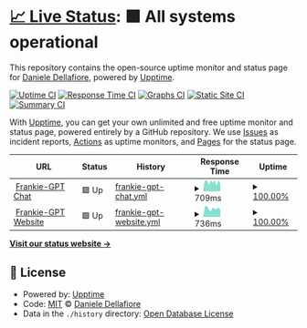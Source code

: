 # [📈 Live Status](https://ildella.github.io/frankie-gpt): <!--live status--> **🟩 All systems operational**

This repository contains the open-source uptime monitor and status page for [Daniele Dellafiore](https://ildella.net), powered by [Upptime](https://github.com/upptime/upptime).

[![Uptime CI](https://github.com/ildella/frankie-gpt/workflows/Uptime%20CI/badge.svg)](https://github.com/ildella/frankie-gpt/actions?query=workflow%3A%22Uptime+CI%22)
[![Response Time CI](https://github.com/ildella/frankie-gpt/workflows/Response%20Time%20CI/badge.svg)](https://github.com/ildella/frankie-gpt/actions?query=workflow%3A%22Response+Time+CI%22)
[![Graphs CI](https://github.com/ildella/frankie-gpt/workflows/Graphs%20CI/badge.svg)](https://github.com/ildella/frankie-gpt/actions?query=workflow%3A%22Graphs+CI%22)
[![Static Site CI](https://github.com/ildella/frankie-gpt/workflows/Static%20Site%20CI/badge.svg)](https://github.com/ildella/frankie-gpt/actions?query=workflow%3A%22Static+Site+CI%22)
[![Summary CI](https://github.com/ildella/frankie-gpt/workflows/Summary%20CI/badge.svg)](https://github.com/ildella/frankie-gpt/actions?query=workflow%3A%22Summary+CI%22)

With [Upptime](https://upptime.js.org), you can get your own unlimited and free uptime monitor and status page, powered entirely by a GitHub repository. We use [Issues](https://github.com/ildella/frankie-gpt/issues) as incident reports, [Actions](https://github.com/ildella/frankie-gpt/actions) as uptime monitors, and [Pages](https://ildella.github.io/frankie-gpt) for the status page.

<!--start: status pages-->
<!-- This summary is generated by Upptime (https://github.com/upptime/upptime) -->
<!-- Do not edit this manually, your changes will be overwritten -->
<!-- prettier-ignore -->
| URL | Status | History | Response Time | Uptime |
| --- | ------ | ------- | ------------- | ------ |
| <img alt="" src="https://icons.duckduckgo.com/ip3/chat.frankie-gpt.com.ico" height="13"> [Frankie-GPT Chat](https://chat.frankie-gpt.com) | 🟩 Up | [frankie-gpt-chat.yml](https://github.com/ildella/frankie-gpt/commits/HEAD/history/frankie-gpt-chat.yml) | <details><summary><img alt="Response time graph" src="./graphs/frankie-gpt-chat/response-time-week.png" height="20"> 709ms</summary><br><a href="https://ildella.github.io/frankie-gpt/history/frankie-gpt-chat"><img alt="Response time 681" src="https://img.shields.io/endpoint?url=https%3A%2F%2Fraw.githubusercontent.com%2Fildella%2Ffrankie-gpt%2FHEAD%2Fapi%2Ffrankie-gpt-chat%2Fresponse-time.json"></a><br><a href="https://ildella.github.io/frankie-gpt/history/frankie-gpt-chat"><img alt="24-hour response time 617" src="https://img.shields.io/endpoint?url=https%3A%2F%2Fraw.githubusercontent.com%2Fildella%2Ffrankie-gpt%2FHEAD%2Fapi%2Ffrankie-gpt-chat%2Fresponse-time-day.json"></a><br><a href="https://ildella.github.io/frankie-gpt/history/frankie-gpt-chat"><img alt="7-day response time 709" src="https://img.shields.io/endpoint?url=https%3A%2F%2Fraw.githubusercontent.com%2Fildella%2Ffrankie-gpt%2FHEAD%2Fapi%2Ffrankie-gpt-chat%2Fresponse-time-week.json"></a><br><a href="https://ildella.github.io/frankie-gpt/history/frankie-gpt-chat"><img alt="30-day response time 709" src="https://img.shields.io/endpoint?url=https%3A%2F%2Fraw.githubusercontent.com%2Fildella%2Ffrankie-gpt%2FHEAD%2Fapi%2Ffrankie-gpt-chat%2Fresponse-time-month.json"></a><br><a href="https://ildella.github.io/frankie-gpt/history/frankie-gpt-chat"><img alt="1-year response time 681" src="https://img.shields.io/endpoint?url=https%3A%2F%2Fraw.githubusercontent.com%2Fildella%2Ffrankie-gpt%2FHEAD%2Fapi%2Ffrankie-gpt-chat%2Fresponse-time-year.json"></a></details> | <details><summary><a href="https://ildella.github.io/frankie-gpt/history/frankie-gpt-chat">100.00%</a></summary><a href="https://ildella.github.io/frankie-gpt/history/frankie-gpt-chat"><img alt="All-time uptime 99.98%" src="https://img.shields.io/endpoint?url=https%3A%2F%2Fraw.githubusercontent.com%2Fildella%2Ffrankie-gpt%2FHEAD%2Fapi%2Ffrankie-gpt-chat%2Fuptime.json"></a><br><a href="https://ildella.github.io/frankie-gpt/history/frankie-gpt-chat"><img alt="24-hour uptime 100.00%" src="https://img.shields.io/endpoint?url=https%3A%2F%2Fraw.githubusercontent.com%2Fildella%2Ffrankie-gpt%2FHEAD%2Fapi%2Ffrankie-gpt-chat%2Fuptime-day.json"></a><br><a href="https://ildella.github.io/frankie-gpt/history/frankie-gpt-chat"><img alt="7-day uptime 100.00%" src="https://img.shields.io/endpoint?url=https%3A%2F%2Fraw.githubusercontent.com%2Fildella%2Ffrankie-gpt%2FHEAD%2Fapi%2Ffrankie-gpt-chat%2Fuptime-week.json"></a><br><a href="https://ildella.github.io/frankie-gpt/history/frankie-gpt-chat"><img alt="30-day uptime 100.00%" src="https://img.shields.io/endpoint?url=https%3A%2F%2Fraw.githubusercontent.com%2Fildella%2Ffrankie-gpt%2FHEAD%2Fapi%2Ffrankie-gpt-chat%2Fuptime-month.json"></a><br><a href="https://ildella.github.io/frankie-gpt/history/frankie-gpt-chat"><img alt="1-year uptime 99.98%" src="https://img.shields.io/endpoint?url=https%3A%2F%2Fraw.githubusercontent.com%2Fildella%2Ffrankie-gpt%2FHEAD%2Fapi%2Ffrankie-gpt-chat%2Fuptime-year.json"></a></details>
| <img alt="" src="https://icons.duckduckgo.com/ip3/frankie-gpt.com.ico" height="13"> [Frankie-GPT Website](https://frankie-gpt.com) | 🟩 Up | [frankie-gpt-website.yml](https://github.com/ildella/frankie-gpt/commits/HEAD/history/frankie-gpt-website.yml) | <details><summary><img alt="Response time graph" src="./graphs/frankie-gpt-website/response-time-week.png" height="20"> 736ms</summary><br><a href="https://ildella.github.io/frankie-gpt/history/frankie-gpt-website"><img alt="Response time 590" src="https://img.shields.io/endpoint?url=https%3A%2F%2Fraw.githubusercontent.com%2Fildella%2Ffrankie-gpt%2FHEAD%2Fapi%2Ffrankie-gpt-website%2Fresponse-time.json"></a><br><a href="https://ildella.github.io/frankie-gpt/history/frankie-gpt-website"><img alt="24-hour response time 658" src="https://img.shields.io/endpoint?url=https%3A%2F%2Fraw.githubusercontent.com%2Fildella%2Ffrankie-gpt%2FHEAD%2Fapi%2Ffrankie-gpt-website%2Fresponse-time-day.json"></a><br><a href="https://ildella.github.io/frankie-gpt/history/frankie-gpt-website"><img alt="7-day response time 736" src="https://img.shields.io/endpoint?url=https%3A%2F%2Fraw.githubusercontent.com%2Fildella%2Ffrankie-gpt%2FHEAD%2Fapi%2Ffrankie-gpt-website%2Fresponse-time-week.json"></a><br><a href="https://ildella.github.io/frankie-gpt/history/frankie-gpt-website"><img alt="30-day response time 740" src="https://img.shields.io/endpoint?url=https%3A%2F%2Fraw.githubusercontent.com%2Fildella%2Ffrankie-gpt%2FHEAD%2Fapi%2Ffrankie-gpt-website%2Fresponse-time-month.json"></a><br><a href="https://ildella.github.io/frankie-gpt/history/frankie-gpt-website"><img alt="1-year response time 590" src="https://img.shields.io/endpoint?url=https%3A%2F%2Fraw.githubusercontent.com%2Fildella%2Ffrankie-gpt%2FHEAD%2Fapi%2Ffrankie-gpt-website%2Fresponse-time-year.json"></a></details> | <details><summary><a href="https://ildella.github.io/frankie-gpt/history/frankie-gpt-website">100.00%</a></summary><a href="https://ildella.github.io/frankie-gpt/history/frankie-gpt-website"><img alt="All-time uptime 99.98%" src="https://img.shields.io/endpoint?url=https%3A%2F%2Fraw.githubusercontent.com%2Fildella%2Ffrankie-gpt%2FHEAD%2Fapi%2Ffrankie-gpt-website%2Fuptime.json"></a><br><a href="https://ildella.github.io/frankie-gpt/history/frankie-gpt-website"><img alt="24-hour uptime 100.00%" src="https://img.shields.io/endpoint?url=https%3A%2F%2Fraw.githubusercontent.com%2Fildella%2Ffrankie-gpt%2FHEAD%2Fapi%2Ffrankie-gpt-website%2Fuptime-day.json"></a><br><a href="https://ildella.github.io/frankie-gpt/history/frankie-gpt-website"><img alt="7-day uptime 100.00%" src="https://img.shields.io/endpoint?url=https%3A%2F%2Fraw.githubusercontent.com%2Fildella%2Ffrankie-gpt%2FHEAD%2Fapi%2Ffrankie-gpt-website%2Fuptime-week.json"></a><br><a href="https://ildella.github.io/frankie-gpt/history/frankie-gpt-website"><img alt="30-day uptime 100.00%" src="https://img.shields.io/endpoint?url=https%3A%2F%2Fraw.githubusercontent.com%2Fildella%2Ffrankie-gpt%2FHEAD%2Fapi%2Ffrankie-gpt-website%2Fuptime-month.json"></a><br><a href="https://ildella.github.io/frankie-gpt/history/frankie-gpt-website"><img alt="1-year uptime 99.98%" src="https://img.shields.io/endpoint?url=https%3A%2F%2Fraw.githubusercontent.com%2Fildella%2Ffrankie-gpt%2FHEAD%2Fapi%2Ffrankie-gpt-website%2Fuptime-year.json"></a></details>

<!--end: status pages-->

[**Visit our status website →**](https://ildella.github.io/frankie-gpt)

## 📄 License

- Powered by: [Upptime](https://github.com/upptime/upptime)
- Code: [MIT](./LICENSE) © [Daniele Dellafiore](https://ildella.net)
- Data in the `./history` directory: [Open Database License](https://opendatacommons.org/licenses/odbl/1-0/)

